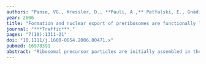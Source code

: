 ```yaml
---
authors: "Panse, VG., Kressler, D., **Pauli, A.,** Petfalski, E., Gnädig, M., Tollervey, D., Hurt, E."
year: 2006
title: "Formation and nuclear export of preribosomes are functionally linked to the small-ubiquitin-related modifier pathway"
journal: "***Traffic***."
pages: "7(10):1311-21"
doi: "10.1111/j.1600-0854.2006.00471.x"
pubmed: 16978391
abstract: "Ribosomal precursor particles are initially assembled in the nucleolus prior to their transfer to the nucleoplasm and export to the cytoplasm. In a screen to identify thermosensitive (ts) mutants defective in the export of pre-60S ribosomal subunit, we isolated the rix16-1 mutant. In this strain, nucleolar accumulation of the Rpl25-eGFP reporter was complemented by UBA2 (a subunit of the E1 sumoylation enzyme). Mutations in UBC9 (E2 enzyme), ULP1 [small-ubiquitin-related modifier (SUMO) isopeptidase] and SMT3 (SUMO-1) caused 60S export defects. A directed analysis of the SUMO proteome revealed that many ribosome biogenesis factors are sumoylated. Importantly, preribosomal particles along both the 60S and the 40S synthesis pathways were decorated with SUMO, showing its direct involvement. Consistent with this, early 60S assembly factors were genetically linked to SUMO conjugation. Notably, the SUMO deconjugating enzyme Ulp1, which localizes to the nuclear pore complex (NPC), was functionally linked to the 60S export factor Mtr2. Together our data suggest that sumoylation of preribosomal particles in the nucleus and subsequent desumoylation at the NPC is necessary for efficient ribosome biogenesis and export in eukaryotes."
---
```


